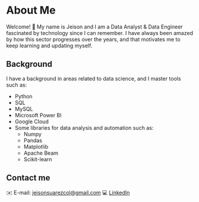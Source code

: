 # About Me

Welcome! 🙌 My name is Jeison and I am a Data Analyst & Data Engineer fascinated by technology since I can remember. I have always been amazed by how this sector progresses over the years, and that motivates me to keep learning and updating myself.

## Background

I have a background in areas related to data science, and I master tools such as:

- Python
- SQL
- MySQL
- Microsoft Power BI
- Google Cloud
- Some libraries for data analysis and automation such as:
  - Numpy
  - Pandas
  - Matplotlib
  - Apache Beam
  - Scikit-learn


## Contact me

✉️ E-mail: jeisonsuarezcol@gmail.com 
💻 [LinkedIn](https://www.linkedin.com/in/jeison-su%C3%A1rez-bbb753266?lipi=urn%3Ali%3Apage%3Ad_flagship3_profile_view_base_contact_details%3B9NHzAq8HS5CvDyMYco%2BbBw%3D%3D)